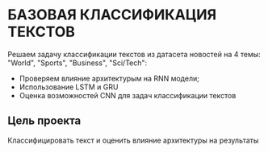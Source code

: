 # БАЗОВАЯ КЛАССИФИКАЦИЯ ТЕКСТОВ
Решаем задачу классификации текстов из датасета новостей на 4 темы: "World", "Sports", "Business", "Sci/Tech":
- Проверяем влияние архитектурым на RNN модели;
- Использование LSTM и GRU
- Оценка возможностей CNN для задач классификации текстов

## Цель проекта
Классифицировать текст и оценить влияние архитектуры на результаты
